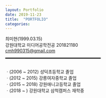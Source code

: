 ```yaml
---
layout: Portfolio
date: 2019-11-23
title:  "PORTFOLIO"
categories: 
---
```


최미현(1999.03.15)
<br>강원대학교 미디어공학전공 201821180
<br>cmh990315@gmail.com
<hr align="left" style="border: solid 1.5px black; width: 60%;">
<br>ㆍ(2006 ~ 2012) 성덕초등학교 졸업
<br>ㆍ(2012 ~ 2015) 강릉여자중학교 졸업
<br>ㆍ(2015 ~ 2018) 강원애니고등학교 졸업
<br>ㆍ(2018 ~ ) 강원대학교 삼척캠퍼스 재학중
